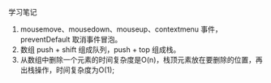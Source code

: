 学习笔记
1. mousemove、mousedown、mouseup、contextmenu 事件，preventDefault 取消事件冒泡。
2. 数组 push + shift 组成队列，push + top 组成栈。
3. 从数组中删除一个元素的时间复杂度是O(n)，栈顶元素放在要删除的位置，再出栈操作，时间复杂度为O(1);